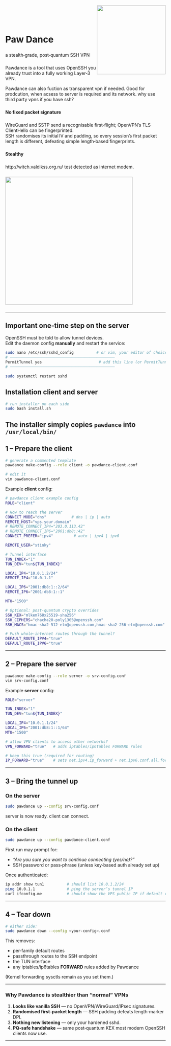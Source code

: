 
<img align="right" height="216" src="https://cloud.protogen.engineering/public.php/dav/files/6PPN3gmR75Ccqmc/"  />
<br clear="bottom">
<br clear="bottom">
<br clear="bottom">
<h1 align="left">Paw Dance</h1>



###
<p align="left">a stealth‑grade, post‑quantum SSH VPN</p>

###

<p align="left">Pawdance is a tool that uses OpenSSH you already trust into a fully working Layer‑3 VPN.</p>
<p align="left">Pawdance can also fuction as transparent vpn if needed. Good for prodcution, when acsess to server is required and its network. why use third party vpns if you have ssh?</p>

###

<h4 align="left">No fixed packet signature</h4>

###

<p align="left">WireGuard and SSTP send a recognisable first‑flight; OpenVPN’s TLS ClientHello can be fingerprinted.<br>SSH randomises its initial IV and padding, so every session’s first packet length is different, defeating simple length‑based fingerprints.</p>

###

<h4 align="left">Stealthy</h4>

###

<p align="left">http://witch.valdikss.org.ru/ test detected as internet modem.</p>

###

<div align="left">
  <img height="400" src="https://cloud.protogen.engineering/public.php/dav/files/CFCC6qL2JR2jfNY"  />
</div>

###


---


## Important one‑time step on the server

OpenSSH must be told to allow tunnel devices.  
Edit the daemon config **manually** and restart the service:

```bash
sudo nano /etc/ssh/sshd_config          # or vim, your editor of choice
# ──────────────────────────────────────────────
PermitTunnel yes                         # add this line (or PermitTunnel point-to-point)
# ──────────────────────────────────────────────

sudo systemctl restart sshd
```

## Installation client and server

```bash
# run installer on each side
sudo bash install.sh
```

The installer simply copies `pawdance` into `/usr/local/bin/`
---

## 1 – Prepare the client

```bash
# generate a commented template
pawdance make-config --role client -o pawdance-client.conf

# edit it
vim pawdance-client.conf
```

Example **client** config:

```bash
# pawdance client example config
ROLE="client"

# How to reach the server
CONNECT_MODE="dns"           # dns | ip | auto
REMOTE_HOST="vps.your.domain"
# REMOTE_CONNECT_IP4="203.0.113.42"
# REMOTE_CONNECT_IP6="2001:db8::42"
CONNECT_PREFER="ipv4"         # auto | ipv4 | ipv6

REMOTE_USER="stinky"

# Tunnel interface
TUN_INDEX="1"
TUN_DEV="tun${TUN_INDEX}"

LOCAL_IP4="10.0.1.2/24"
REMOTE_IP4="10.0.1.1"

LOCAL_IP6="2001:db8:1::2/64"
REMOTE_IP6="2001:db8:1::1"

MTU="1500"

# Optional: post‑quantum crypto overrides
SSH_KEX="mlkem768x25519-sha256"
SSH_CIPHERS="chacha20-poly1305@openssh.com"
SSH_MACS="hmac-sha2-512-etm@openssh.com,hmac-sha2-256-etm@openssh.com"

# Push whole‑internet routes through the tunnel?
DEFAULT_ROUTE_IPV4="true"
DEFAULT_ROUTE_IPV6="true"
```

---

## 2 – Prepare the server

```bash
pawdance make-config --role server -o srv-config.conf
vim srv-config.conf
```

Example **server** config:

```bash
ROLE="server"

TUN_INDEX="1"
TUN_DEV="tun${TUN_INDEX}"

LOCAL_IP4="10.0.1.1/24"
LOCAL_IP6="2001:db8:1::1/64"
MTU="1500"

# allow VPN clients to access other networks?
VPN_FORWARD="true"   # adds iptables/ip6tables FORWARD rules

# keep this true (required for routing)
IP_FORWARD="true"    # sets net.ipv4.ip_forward + net.ipv6.conf.all.forwarding
```

---

## 3 – Bring the tunnel up

### On the server

```bash
sudo pawdance up --config srv-config.conf
```

server is now ready. client can connect.

### On the client

```bash
sudo pawdance up --config pawdance-client.conf
```

First run may prompt for:

* *“Are you sure you want to continue connecting (yes/no)?”*  
* SSH password or pass‑phrase (unless key‑based auth already set up)

Once authenticated:

```bash
ip addr show tun1          # should list 10.0.1.2/24
ping 10.0.1.1              # ping the server’s tunnel IP
curl ifconfig.me           # should show the VPS public IP if default routed
```

---

## 4 – Tear down

```bash
# either side:
sudo pawdance down --config <your‑config>.conf
```

This removes:

* per‑family default routes  
* passthrough routes to the SSH endpoint  
* the TUN interface  
* any iptables/ip6tables **FORWARD** rules added by Pawdance  

(Kernel forwarding sysctls remain as you set them.)

---

### Why Pawdance is stealthier than “normal” VPNs

1. **Looks like vanilla SSH** — no OpenVPN/WireGuard/IPsec signatures. 
3. **Randomised first‑packet length** — SSH padding defeats length‑marker DPI.  
4. **Nothing new listening** — only your hardened sshd.  
5. **PQ‑safe handshake** — same post‑quantum KEX most modern OpenSSH clients now use.
---
